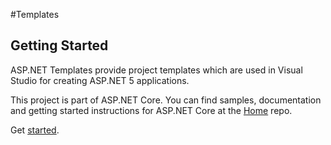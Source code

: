 #Templates
## Getting Started
ASP.NET Templates provide project templates which are used in Visual Studio for creating ASP.NET 5 applications.

This project is part of ASP.NET Core. You can find samples, documentation and getting started instructions for ASP.NET Core at the [Home](https://github.com/aspnet/home) repo.

Get [started](https://github.com/aspnet/Templates/wiki/).
